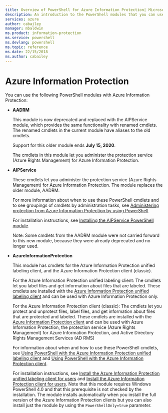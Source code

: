 ```yaml
---
title: Overview of PowerShell for Azure Information Protection| Microsoft Docs
description: An introduction to the PowerShell modules that you can use with Azure Information Protection.
services: azure
author: cabailey
manager: mbaldwin
ms.product: information-protection
ms.service: powershell
ms.devlang: powershell
ms.topic: reference
ms.date: 22/15/2018
ms.author: cabailey
---
```


# Azure Information Protection

You can use the following PowerShell modules with Azure Information Protection: 

- **AADRM**
    
    This module is now deprecated and replaced with the AIPService module, which provides the same functionality with renamed cmdlets. The renamed cmdlets in the current module have aliases to the old cmdlets.
    
    Support for this older module ends **July 15, 2020**.
    
    The cmdlets in this module let you administer the protection service (Azure Rights Management) for Azure Information Protection.
    

- **AIPService**
    
    These cmdlets let you administer the protection service (Azure Rights Management) for Azure Information Protection. The module replaces the older module, AADRM.

    For more information about when to use these PowerShell cmdlets and to see groupings of cmdlets by administration tasks, see [Administering protection from Azure Information Protection by using PowerShell](/information-protection/deploy-use/administer-powershell).
    
    For installation instructions, see [Installing the AIPService PowerShell module](/information-protection/deploy-use/install-powershell).
    
    Note: Some cmdlets from the AADRM module were not carried forward to this new module, because they were already deprecated and no longer used.

- **AzureInformationProtection**
    
    This module has cmdlets for the Azure Information Protection unified labeling client, and the Azure Information Protection client (classic).
    
    For the Azure Information Protection unified labeling client: The cmdlets let you label files and get information about files that are labeled. These cmdlets are installed with the [Azure Information Protection unified labeling client](/information-protection/rms-client/aip-clientv2) and can be used with Azure Information Protection only.
    
    For the Azure Information Protection client (classic): The cmdlets let you protect and unprotect files, label files, and get information about files that are protected and labeled. These cmdlets are installed with the [Azure Information Protection client](/information-protection/rms-client/aip-client) and can be used with Azure Information Protection, the protection service (Azure Rights Management) for Azure Information Protection, and Active Directory Rights Management Services (AD RMS)
    
    For information about when and how to use these PowerShell cmdlets, see [Using PowerShell with the Azure Information Protection unified labeling client](/information-protection/rms-client/clientv2-admin-guide-powershell) and [Using PowerShell with the Azure Information Protection client](/information-protection/rms-client/client-admin-guide-powershell).
    
    For installation instructions, see [Install the Azure Information Protection unified labeling client for users](/information-protection/rms-client/clientv2-admin-guide-install) and [Install the Azure Information Protection client for users](/information-protection/rms-client/client-admin-guide-install). Note that this module requires Windows PowerShell 4.0 and that this prerequisite is not checked by the installation. The module installs automatically when you install the full version of the Azure Information Protection clients but you can also install just the module by using the `PowerShellOnly=true` parameter.

